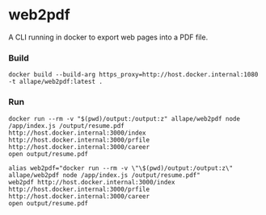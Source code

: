 # web2pdf

A CLI running in docker to export web pages into a PDF file.

### Build
```shell
docker build --build-arg https_proxy=http://host.docker.internal:1080 -t allape/web2pdf:latest .
```

### Run
```shell
docker run --rm -v "$(pwd)/output:/output:z" allape/web2pdf node /app/index.js /output/resume.pdf http://host.docker.internal:3000/index http://host.docker.internal:3000/prfile http://host.docker.internal:3000/career
open output/resume.pdf

alias web2pdf="docker run --rm -v \"\$(pwd)/output:/output:z\" allape/web2pdf node /app/index.js /output/resume.pdf"
web2pdf http://host.docker.internal:3000/index http://host.docker.internal:3000/prfile http://host.docker.internal:3000/career
open output/resume.pdf
```
